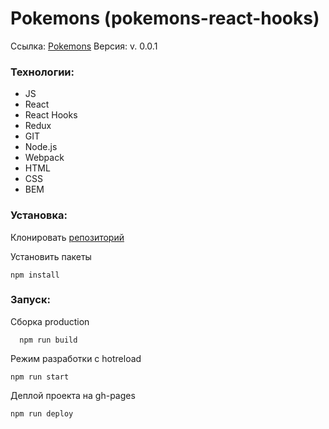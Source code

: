 # Pokemons (pokemons-react-hooks)

Ссылка: [Pokemons](https://ininferno.github.io/pokemons-react-hooks/ "Сайт про покемонов")
Версия: v. 0.0.1

### Технологии: 
- JS 
- React
- React Hooks
- Redux
- GIT
- Node.js
- Webpack
- HTML
- CSS
- BEM

### Установка:

Клонировать [репозиторий](https://github.com/InInferno/pokemons-react-hooks)

Установить пакеты

    npm install

### Запуск:

Сборка production

      npm run build
      
Режим разработки с hotreload

    npm run start

Деплой проекта на gh-pages

    npm run deploy
